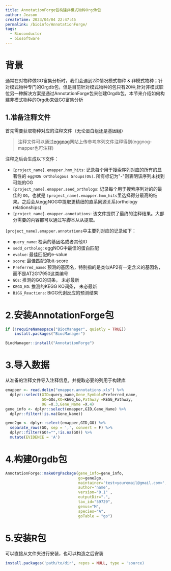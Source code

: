 ```yaml
---
title: AnnotationForge包构建非模式物种Orgdb包
author: Jeason
createTime: 2023/04/04 22:47:45
permalink: /bioinfo/AnnotationForge/
tags:
  - Bioconductor
  - biosoftware
---
```

# 背景

通常在对物种做GO富集分析时，我们会遇到2种情况模式物种 & 非模式物种；针对模式物种专门的Orgdb包，但是目前针对模式物种的包只有20种,针对非模式职位另一种解决方案是通过AnnotationForge包来创建Orgdb包，本节来介绍如何构建非模式物种的Orgdb来做GO富集分析

## 1.准备注释文件

首先需要获取物种对应的注释文件（无论蛋白组还是基因组）

> 注释文件可以通过[eggnog](https://links.jianshu.com/go?to=http%3A%2F%2Feggnog5.embl.de%2F%23%2Fapp%2Fhome)网站上传参考序列文件注释得到(eggnog-mapper也可注释)

注释之后会生成以下文件：

+ `[project_name].emapper.hmm_hits`: 记录每个用于搜索序列对应的所有的显著性的 `eggNOG Orthologous Groups(OG)`. 所有标记为"-"则表明该序列未找到可能的OG
+ `[project_name].emapper.seed_orthologs`: 记录每个用于搜索序列对的的最佳的 `OG`，也就是 `[project_name].emapper.hmm_hits`里选择得分最高的结果。之后会从eggNOG中提取更精细的直系同源关系(orthology relationships)
+ `[project_name].emapper.annotations`: 该文件提供了最终的注释结果。大部分需要的内容都可以通过写脚本从从提取。

`[project_name].emapper.annotations`中主要列对应的记录如下：

+ `query_name`: 检索的基因名或者其他ID
+ `sedd_ortholog`: eggNOG中最佳的蛋白匹配
+ `evalue`: 最佳匹配的e-value
+ `score`: 最佳匹配的bit-score
+ `Preferred_name`: 预测的基因名，特别指的是类似AP2有一定含义的基因名，而不是AT2G17950这类编号
+ `GOs`: 推测的GO的词条， 未必最新
+ `KEGG_KO`: 推测的KEGG KO词条， 未必最新
+ `BiGG_Reactions`: BiGG代谢反应的预测结果

# 2.安装AnnotationForge包

```r
if (!requireNamespace("BiocManager", quietly = TRUE))
    install.packages("BiocManager")

BiocManager::install("AnnotationForge")
```

# 3.导入数据

从准备的注释文件导入注释信息，并提取必要的列用于构建库

```r
emapper <- read.delim("emapper.annotations.xls") %>%
  dplyr::select(GID=query_name,Gene_Symbol=Preferred_name, 
                GO=GOs,KO=KEGG_ko,Pathway =KEGG_Pathway, 
                OG =X.3,Gene_Name =X.4)
gene_info <- dplyr::select(emapper,GID,Gene_Name) %>%
  dplyr::filter(!is.na(Gene_Name))

gene2go <- dplyr::select(emapper,GID,GO) %>%
  separate_rows(GO, sep = ',', convert = F) %>%
  dplyr::filter(GO!="",!is.na(GO)) %>% 
  mutate(EVIDENCE = 'A')
```

# 4.构建0rgdb包

```r
AnnotationForge::makeOrgPackage(gene_info=gene_info,
                                go=gene2go,
                                maintainer='test<youremail@gmail.com>',
                                author='name',
                                version="0.1" ,
                                outputDir=".", 
                                tax_id="59729",
                                genus="M",
                                species="A",
                                goTable = "go")
```

# 5.安装R包

可以直接从文件夹进行安装，也可以构造之后安装

```r
install.packages('path/to/dir', repos = NULL, type = 'source)
```
